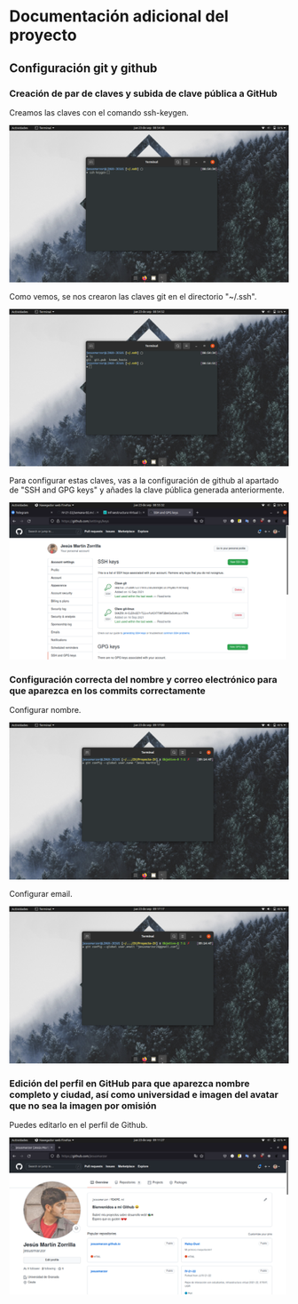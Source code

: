 # Documentación adicional del proyecto
## Configuración git y github
### Creación de par de claves y subida de clave pública a GitHub
Creamos las claves con el comando ssh-keygen.

![Claves](./ssh-keygen.png)

Como vemos, se nos crearon las claves git en el directorio "~/.ssh".

![](./clavesSSH.png)

Para configurar estas claves, vas a la configuración de github al apartado de "SSH and GPG keys" y añades la clave pública generada anteriormente.

![](./claveEnGithub.png)

### Configuración correcta del nombre y correo electrónico para que aparezca en los commits correctamente

Configurar nombre.

![](./configurarNombre.png)

Configurar email.

![](./configurarEmail.png)

### Edición del perfil en GitHub para que aparezca nombre completo y ciudad, así como universidad e imagen del avatar que no sea la imagen por omisión

Puedes editarlo en el perfil de Github.

![](./perfilEditado.png)
